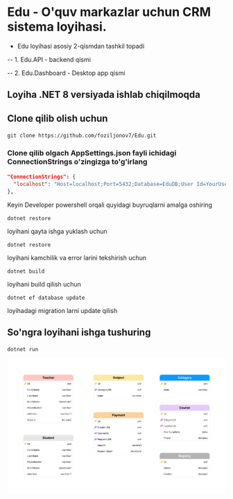 # Edu - O'quv markazlar uchun CRM sistema loyihasi.

- Edu loyihasi asosiy 2-qismdan tashkil topadi
  
-- 1. Edu.API - backend qismi

-- 2. Edu.Dashboard - Desktop app qismi


## Loyiha .NET 8 versiyada ishlab chiqilmoqda

## Clone qilib olish uchun 

```git clone https://github.com/foziljonov7/Edu.git```

### Clone qilib olgach AppSettings.json fayli ichidagi ConnectionStrings o'zingizga to'g'irlang

``` json
"ConnectionStrings": {
  "localhost": "Host=localhost;Port=5432;Database=EduDB;User Id=YourUsername;Password=YourPassword;"
},
```

Keyin Developer powershell orqali quyidagi buyruqlarni amalga oshiring

```
dotnet restore
```
loyihani qayta ishga yuklash uchun

```
dotnet restore
```
loyihani kamchilik va error larini tekshirish uchun

```
dotnet build
```
loyihani build qilish uchun


```
dotnet ef database update
```

loyihadagi migration larni update qilish

## So'ngra loyihani ishga tushuring

```
dotnet run
```


![image](https://github.com/foziljonov7/Edu/blob/master/Edu.API/wwwroot/Images/Edu.png)
